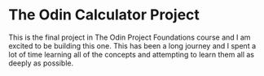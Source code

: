 # The Odin Calculator Project
This is the final project in The Odin Project Foundations course and I am excited to be building this one.
This has been a long journey and I spent a lot of time learning all of the concepts and attempting to learn
them all as deeply as possible. 

